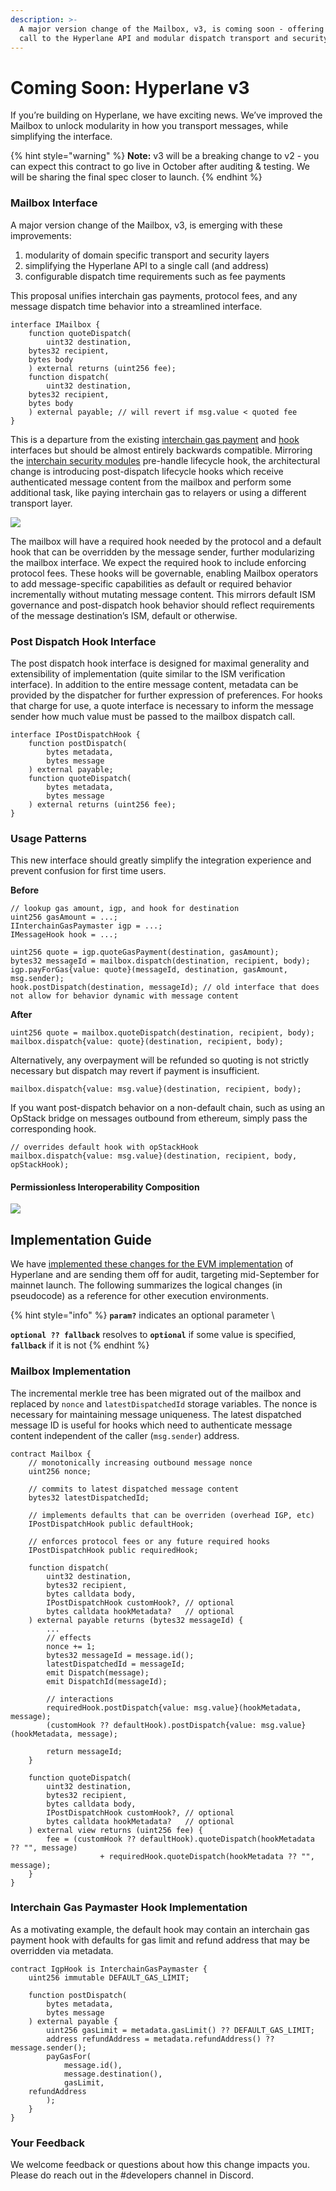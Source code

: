 ```yaml
---
description: >-
  A major version change of the Mailbox, v3, is coming soon - offering a single
  call to the Hyperlane API and modular dispatch transport and security
---
```


# Coming Soon: Hyperlane v3

If you’re building on Hyperlane, we have exciting news. We’ve improved the Mailbox to unlock modularity in how you transport messages, while simplifying the interface.

{% hint style="warning" %}
**Note:** v3 will be a breaking change to v2 - you can expect this contract to go live in October after auditing & testing. We will be sharing the final spec closer to launch.
{% endhint %}

### Mailbox Interface

A major version change of the Mailbox, v3, is emerging with these improvements:

1. modularity of domain specific transport and security layers
2. simplifying the Hyperlane API to a single call (and address)
3. configurable dispatch time requirements such as fee payments

This proposal unifies interchain gas payments, protocol fees, and any message dispatch time behavior into a streamlined interface.

```solidity
interface IMailbox {
    function quoteDispatch(
        uint32 destination,
	bytes32 recipient,
	bytes body
    ) external returns (uint256 fee);
    function dispatch(
        uint32 destination,
	bytes32 recipient,
	bytes body
    ) external payable; // will revert if msg.value < quoted fee
}
```

This is a departure from the existing [interchain gas payment](https://docs.hyperlane.xyz/docs/apis-and-sdks/interchain-gas-paymaster-api) and [hook](https://docs.hyperlane.xyz/docs/apis-and-sdks/hooks) interfaces but should be almost entirely backwards compatible. Mirroring the [interchain security modules](https://docs.hyperlane.xyz/docs/protocol/sovereign-consensus) pre-handle lifecycle hook, the architectural change is introducing post-dispatch lifecycle hooks which receive authenticated message content from the mailbox and perform some additional task, like paying interchain gas to relayers or using a different transport layer.

![](<../.gitbook/assets/Screenshot 2023-08-28 at 1.35.30 PM.png>)

The mailbox will have a required hook needed by the protocol and a default hook that can be overridden by the message sender, further modularizing the mailbox interface. We expect the required hook to include enforcing protocol fees. These hooks will be governable, enabling Mailbox operators to add message-specific capabilities as default or required behavior incrementally without mutating message content. This mirrors default ISM governance and post-dispatch hook behavior should reflect requirements of the message destination’s ISM, default or otherwise.

### Post Dispatch Hook Interface

The post dispatch hook interface is designed for maximal generality and extensibility of implementation (quite similar to the ISM verification interface). In addition to the entire message content, metadata can be provided by the dispatcher for further expression of preferences. For hooks that charge for use, a quote interface is necessary to inform the message sender how much value must be passed to the mailbox dispatch call.

```solidity
interface IPostDispatchHook {
    function postDispatch(
        bytes metadata,
        bytes message
    ) external payable;
    function quoteDispatch(
        bytes metadata,
        bytes message
    ) external returns (uint256 fee);
}
```

### Usage Patterns

This new interface should greatly simplify the integration experience and prevent confusion for first time users.

**Before**

```solidity
// lookup gas amount, igp, and hook for destination
uint256 gasAmount = ...;
IInterchainGasPaymaster igp = ...;
IMessageHook hook = ...;

uint256 quote = igp.quoteGasPayment(destination, gasAmount);
bytes32 messageId = mailbox.dispatch(destination, recipient, body);
igp.payForGas{value: quote}(messageId, destination, gasAmount, msg.sender);
hook.postDispatch(destination, messageId); // old interface that does not allow for behavior dynamic with message content
```

**After**

```solidity
uint256 quote = mailbox.quoteDispatch(destination, recipient, body);
mailbox.dispatch{value: quote}(destination, recipient, body);
```

Alternatively, any overpayment will be refunded so quoting is not strictly necessary but dispatch may revert if payment is insufficient.

```solidity
mailbox.dispatch{value: msg.value}(destination, recipient, body);
```

If you want post-dispatch behavior on a non-default chain, such as using an OpStack bridge on messages outbound from ethereum, simply pass the corresponding hook.

```solidity
// overrides default hook with opStackHook
mailbox.dispatch{value: msg.value}(destination, recipient, body, opStackHook);
```

#### Permissionless Interoperability Composition

![](<../.gitbook/assets/Screenshot 2023-08-28 at 1.35.45 PM.png>)

## Implementation Guide

We have [implemented these changes for the EVM implementation](https://github.com/hyperlane-xyz/hyperlane-monorepo/tree/v3) of Hyperlane and are sending them off for audit, targeting mid-September for mainnet launch. The following summarizes the logical changes (in pseudocode) as a reference for other execution environments.

{% hint style="info" %}
**`param?`** indicates an optional parameter \


**`optional ?? fallback`** resolves to **`optional`** if some value is specified, **`fallback`** if it is not
{% endhint %}

### Mailbox Implementation

The incremental merkle tree has been migrated out of the mailbox and replaced by `nonce` and `latestDispatchedId` storage variables. The nonce is necessary for maintaining message uniqueness. The latest dispatched message ID is useful for hooks which need to authenticate message content independent of the caller (`msg.sender`) address.

```solidity
contract Mailbox {
    // monotonically increasing outbound message nonce
    uint256 nonce;

    // commits to latest dispatched message content
    bytes32 latestDispatchedId;

    // implements defaults that can be overriden (overhead IGP, etc)
    IPostDispatchHook public defaultHook;

    // enforces protocol fees or any future required hooks
    IPostDispatchHook public requiredHook;

    function dispatch(
        uint32 destination,
        bytes32 recipient,
        bytes calldata body,
        IPostDispatchHook customHook?, // optional
        bytes calldata hookMetadata?   // optional
    ) external payable returns (bytes32 messageId) {
        ...
        // effects
        nonce += 1;
        bytes32 messageId = message.id();
        latestDispatchedId = messageId;
        emit Dispatch(message);
        emit DispatchId(messageId);

        // interactions
        requiredHook.postDispatch{value: msg.value}(hookMetadata, message);
        (customHook ?? defaultHook).postDispatch{value: msg.value}(hookMetadata, message);

        return messageId;
    }

    function quoteDispatch(
        uint32 destination,
        bytes32 recipient,
        bytes calldata body,
        IPostDispatchHook customHook?, // optional
        bytes calldata hookMetadata?   // optional
    ) external view returns (uint256 fee) {
        fee = (customHook ?? defaultHook).quoteDispatch(hookMetadata ?? "", message)
                    + requiredHook.quoteDispatch(hookMetadata ?? "", message);
    }
}
```

### Interchain Gas Paymaster Hook Implementation

As a motivating example, the default hook may contain an interchain gas payment hook with defaults for gas limit and refund address that may be overridden via metadata.

```solidity
contract IgpHook is InterchainGasPaymaster {
    uint256 immutable DEFAULT_GAS_LIMIT;

    function postDispatch(
        bytes metadata,
        bytes message
    ) external payable {
        uint256 gasLimit = metadata.gasLimit() ?? DEFAULT_GAS_LIMIT;
        address refundAddress = metadata.refundAddress() ?? message.sender();
        payGasFor(
            message.id(),
            message.destination(),
            gasLimit, 
    refundAddress
        );
    }
}
```

### Your Feedback

We welcome feedback or questions about how this change impacts you. Please do reach out in the #developers channel in Discord.
